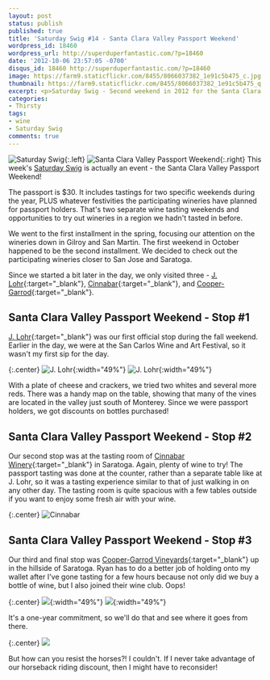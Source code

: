 ```yaml
---
layout: post
status: publish
published: true
title: 'Saturday Swig #14 - Santa Clara Valley Passport Weekend'
wordpress_id: 18460
wordpress_url: http://superduperfantastic.com/?p=18460
date: '2012-10-06 23:57:05 -0700'
disqus_id: 18460 http://superduperfantastic.com/?p=18460
image: https://farm9.staticflickr.com/8455/8066037382_1e91c5b475_c.jpg
thumbnail: https://farm9.staticflickr.com/8455/8066037382_1e91c5b475_q.jpg
excerpt: <p>Saturday Swig - Second weekend in 2012 for the Santa Clara Valley Passport Weekend. We visit J. Lohr, Cinnabar, and Cooper-Garrod Estate Vineyards.</p>
categories:
- Thirsty
tags:
- wine
- Saturday Swig
comments: true
---
```

![Saturday Swig](https://farm8.staticflickr.com/7240/7322171030_0166725d1c_o.png){:.left} ![Santa Clara Valley Passport Weekend](https://farm9.staticflickr.com/8455/8066037382_1e91c5b475.jpg){:.right} This week's [Saturday Swig](http://superduperfantastic.com/tag/saturday-swig/ "Saturday Swig") is actually an event - the Santa Clara Valley Passport Weekend!

The passport is $30. It includes tastings for two specific weekends during the year, PLUS whatever festivities the participating wineries have planned for passport holders. That's two separate wine tasting weekends and opportunities to try out wineries in a region we hadn't tasted in before.

We went to the first installment in the spring, focusing our attention on the wineries down in Gilroy and San Martin. The first weekend in October happened to be the second installment. We decided to check out the participating wineries closer to San Jose and Saratoga. 

Since we started a bit later in the day, we only visited three - [J. Lohr](http://www.jlohr.com/ "J. Lohr"){:target="_blank"}, [Cinnabar](http://cinnabarwine.com/ "Cinnabar"){:target="_blank"}, and [Cooper-Garrod](http://www.cgv.com/ "Cooper-Garrod"){:target="_blank"}.

## Santa Clara Valley Passport Weekend - Stop #1

[J. Lohr](http://www.jlohr.com/ "J. Lohr"){:target="_blank"} was our first official stop during the fall weekend. Earlier in the day, we were at the San Carlos Wine and Art Festival, so it wasn't my first sip for the day.

{:.center}
![J. Lohr](https://farm9.staticflickr.com/8180/8066035767_208af3d669.jpg){:width="49%"} ![J. Lohr](https://farm9.staticflickr.com/8454/8066038214_bfc66b79e1.jpg){:width="49%"}

With a plate of cheese and crackers, we tried two whites and several more reds. There was a handy map on the table, showing that many of the vines are located in the valley just south of Monterey. Since we were passport holders, we got discounts on bottles purchased!

## Santa Clara Valley Passport Weekend - Stop #2

Our second stop was at the tasting room of [Cinnabar Winery](http://cinnabarwine.com/ "Cinnabar"){:target="_blank"} in Saratoga. Again, plenty of wine to try! The passport tasting was done at the counter, rather than a separate table like at J. Lohr, so it was a tasting experience similar to that of just walking in on any other day. The tasting room is quite spacious with a few tables outside if you want to enjoy some fresh air with your wine.

{:.center}
![Cinnabar](https://farm9.staticflickr.com/8173/8066036365_a07d10740a_b.jpg)

## Santa Clara Valley Passport Weekend - Stop #3

Our third and final stop was [Cooper-Garrod Vineyards](http://www.cgv.com/ "Cooper-Garrod"){:target="_blank"} up in the hillside of Saratoga. Ryan has to do a better job of holding onto my wallet after I've gone tasting for a few hours because not only did we buy a bottle of wine, but I also joined their wine club. Oops!

{:.center}
![](https://farm9.staticflickr.com/8462/8066037359_773834fb3d.jpg){:width="49%"} ![](https://farm9.staticflickr.com/8169/8066037655_06f97bbbc9.jpg){:width="49%"}

It's a one-year commitment, so we'll do that and see where it goes from there.

{:.center}
![](https://farm9.staticflickr.com/8181/8066038015_00ec51e056_b.jpg)

But how can you resist the horses?! I couldn't. If I never take advantage of our horseback riding discount, then I might have to reconsider!